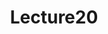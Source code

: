 ---
title: "Lecture20"
keywords: Lecture
tags: [Lecture]
permalink:  lecture20.html
summary: lecture20
layout: presentation
presentationTheme: '/assets/revealJS/css/theme/napier.css' 
---